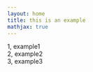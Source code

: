 ```yaml
---
layout: home
title: this is an example
mathjax: true
---
```


1, example1 <br>
2, example2 <br>
3, example3 <br>